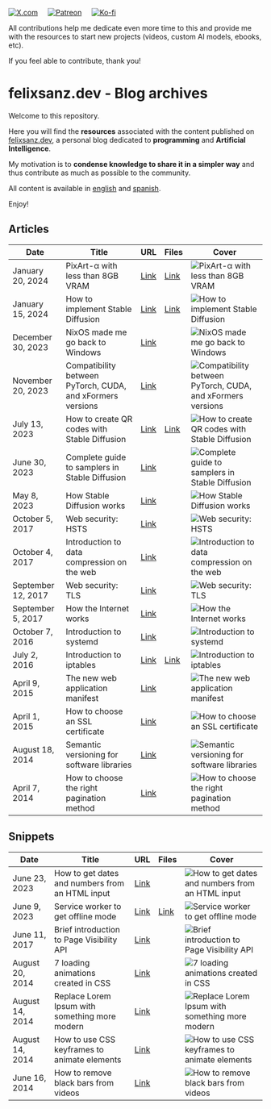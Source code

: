 [![X.com](https://shields.io/badge/X.com-Follow_me-ffffff?logo=x&style=for-the-badge)](https://x.com/felixsanzm) &nbsp;&nbsp;&nbsp; [![Patreon](https://shields.io/badge/patreon-Support_Me-f1465a?logo=patreon&style=for-the-badge)](https://www.patreon.com/felixsanz) &nbsp;&nbsp;&nbsp; [![Ko-fi](https://shields.io/badge/ko--fi-Donate-13c3ff?logo=kofi&style=for-the-badge)](https://ko-fi.com/felixsanz)

All contributions help me dedicate even more time to this and provide me with the resources to start new projects (videos, custom AI models, ebooks, etc).

If you feel able to contribute, thank you!

# felixsanz.dev - Blog archives

Welcome to this repository.

Here you will find the **resources** associated with the content published on [felixsanz.dev](https://www.felixsanz.dev/), a personal blog dedicated to **programming** and **Artificial Intelligence**.

My motivation is to **condense knowledge to share it in a simpler way** and thus contribute as much as possible to the community.

All content is available in [english](https://www.felixsanz.dev/) and [spanish](https://www.felixsanz.dev/es).

Enjoy!

## Articles

| Date | Title | URL | Files | Cover |
|---|---|---| --- | --- |
| January 20, 2024 | PixArt-α with less than 8GB VRAM | [Link](https://www.felixsanz.dev/articles/pixart-a-with-less-than-8gb-vram) | [Link](https://github.com/felixsanz/felixsanz_dev/tree/main/articles/pixart-a-with-less-than-8gb-vram) | ![PixArt-α with less than 8GB VRAM](https://www.felixsanz.dev/images/posts/en/pixart-a-with-less-than-8gb-vram/cover.jpg) |
| January 15, 2024 | How to implement Stable Diffusion | [Link](https://www.felixsanz.dev/articles/how-to-implement-stable-diffusion) | [Link](https://github.com/felixsanz/felixsanz_dev/tree/main/articles/how-to-implement-stable-diffusion) | ![How to implement Stable Diffusion](https://www.felixsanz.dev/images/posts/en/how-to-implement-stable-diffusion/cover.jpg) |
| December 30, 2023 | NixOS made me go back to Windows | [Link](https://www.felixsanz.dev/articles/nixos-made-me-go-back-to-windows) | | ![NixOS made me go back to Windows](https://www.felixsanz.dev/images/posts/en/nixos-made-me-go-back-to-windows/cover.jpg) |
| November 20, 2023 | Compatibility between PyTorch, CUDA, and xFormers versions | [Link](https://www.felixsanz.dev/articles/compatibility-between-pytorch-cuda-and-xformers-versions) | | ![Compatibility between PyTorch, CUDA, and xFormers versions](https://www.felixsanz.dev/images/posts/en/compatibility-between-pytorch-cuda-and-xformers-versions/cover.jpg) |
| July 13, 2023 | How to create QR codes with Stable Diffusion | [Link](https://www.felixsanz.dev/articles/how-to-create-qr-codes-with-stable-diffusion) | [Link](https://github.com/felixsanz/felixsanz_dev/tree/main/articles/how-to-create-qr-codes-with-stable-diffusion) | ![How to create QR codes with Stable Diffusion](https://www.felixsanz.dev/images/posts/en/how-to-create-qr-codes-with-stable-diffusion/cover.jpg) |
| June 30, 2023 | Complete guide to samplers in Stable Diffusion | [Link](https://www.felixsanz.dev/articles/complete-guide-to-samplers-in-stable-diffusion) | | ![Complete guide to samplers in Stable Diffusion](https://www.felixsanz.dev/images/posts/en/complete-guide-to-samplers-in-stable-diffusion/cover.jpg) |
| May 8, 2023 | How Stable Diffusion works | [Link](https://www.felixsanz.dev/articles/how-stable-diffusion-works) | | ![How Stable Diffusion works](https://www.felixsanz.dev/images/posts/en/how-stable-diffusion-works/cover.jpg) |
| October 5, 2017 | Web security: HSTS | [Link](https://www.felixsanz.dev/articles/web-security-hsts) | | ![Web security: HSTS](https://www.felixsanz.dev/images/posts/en/web-security-hsts/cover.jpg) |
| October 4, 2017 | Introduction to data compression on the web | [Link](https://www.felixsanz.dev/articles/introduction-to-data-compression-on-the-web) | | ![Introduction to data compression on the web](https://www.felixsanz.dev/images/posts/en/introduction-to-data-compression-on-the-web/cover.jpg) |
| September 12, 2017 | Web security: TLS | [Link](https://www.felixsanz.dev/articles/web-security-tls) | | ![Web security: TLS](https://www.felixsanz.dev/images/posts/en/web-security-tls/cover.jpg) |
| September 5, 2017 | How the Internet works | [Link](https://www.felixsanz.dev/articles/how-the-internet-works) | | ![How the Internet works](https://www.felixsanz.dev/images/posts/en/how-the-internet-works/cover.jpg) |
| October 7, 2016 | Introduction to systemd | [Link](https://www.felixsanz.dev/articles/introduction-to-systemd) | | ![Introduction to systemd](https://www.felixsanz.dev/images/posts/en/introduction-to-systemd/cover.jpg) |
| July 2, 2016 | Introduction to iptables | [Link](https://www.felixsanz.dev/articles/introduction-to-iptables) | [Link](https://github.com/felixsanz/felixsanz_dev/tree/main/articles/introduction-to-iptables) | ![Introduction to iptables](https://www.felixsanz.dev/images/posts/en/introduction-to-iptables/cover.jpg) |
| April 9, 2015 | The new web application manifest | [Link](https://www.felixsanz.dev/articles/the-new-web-application-manifest) | | ![The new web application manifest](https://www.felixsanz.dev/images/posts/en/the-new-web-application-manifest/cover.jpg) |
| April 1, 2015 | How to choose an SSL certificate | [Link](https://www.felixsanz.dev/articles/how-to-choose-an-ssl-certificate) | | ![How to choose an SSL certificate](https://www.felixsanz.dev/images/posts/en/how-to-choose-an-ssl-certificate/cover.jpg) |
| August 18, 2014 | Semantic versioning for software libraries | [Link](https://www.felixsanz.dev/articles/semantic-versioning-for-software-libraries) | | ![Semantic versioning for software libraries](https://www.felixsanz.dev/images/posts/en/semantic-versioning-for-software-libraries/cover.jpg) |
| April 7, 2014 | How to choose the right pagination method | [Link](https://www.felixsanz.dev/articles/how-to-choose-the-right-pagination-method) | | ![How to choose the right pagination method](https://www.felixsanz.dev/images/posts/en/how-to-choose-the-right-pagination-method/cover.jpg) |

## Snippets

| Date | Title | URL | Files | Cover |
|---|---|---| --- | --- |
| June 23, 2023 | How to get dates and numbers from an HTML input | [Link](https://www.felixsanz.dev/snippets/how-to-get-dates-and-numbers-from-an-html-input) | | ![How to get dates and numbers from an HTML input](https://www.felixsanz.dev/images/snippets/en/how-to-get-dates-and-numbers-from-an-html-input/cover.jpg) |
| June 9, 2023 | Service worker to get offline mode | [Link](https://www.felixsanz.dev/snippets/service-worker-to-get-offline-mode) | [Link](https://github.com/felixsanz/felixsanz_dev/tree/main/snippets/service-worker-to-get-offline-mode) | ![Service worker to get offline mode](https://www.felixsanz.dev/images/snippets/en/service-worker-to-get-offline-mode/cover.jpg) |
| June 11, 2017 | Brief introduction to Page Visibility API | [Link](https://www.felixsanz.dev/snippets/brief-introduction-to-page-visibility-api) | | ![Brief introduction to Page Visibility API](https://www.felixsanz.dev/images/snippets/en/brief-introduction-to-page-visibility-api/cover.jpg) |
| August 20, 2014 | 7 loading animations created in CSS | [Link](https://www.felixsanz.dev/snippets/7-loading-animations-created-in-css) | | ![7 loading animations created in CSS](https://www.felixsanz.dev/images/snippets/en/7-loading-animations-created-in-css/cover.jpg) |
| August 14, 2014 | Replace Lorem Ipsum with something more modern | [Link](https://www.felixsanz.dev/snippets/replace-lorem-ipsum-with-something-more-modern) | | ![Replace Lorem Ipsum with something more modern](https://www.felixsanz.dev/images/snippets/en/replace-lorem-ipsum-with-something-more-modern/cover.jpg) |
| August 14, 2014 | How to use CSS keyframes to animate elements | [Link](https://www.felixsanz.dev/snippets/how-to-use-css-keyframes-to-animate-elements) | | ![How to use CSS keyframes to animate elements](https://www.felixsanz.dev/images/snippets/en/how-to-use-css-keyframes-to-animate-elements/cover.jpg) |
| June 16, 2014 | How to remove black bars from videos | [Link](https://www.felixsanz.dev/snippets/how-to-remove-black-bars-from-videos) | | ![How to remove black bars from videos](https://www.felixsanz.dev/images/snippets/en/how-to-remove-black-bars-from-videos/cover.jpg) |
